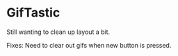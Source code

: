 # GifTastic

Still wanting to clean up layout a bit.

Fixes:
Need to clear out gifs when new button is pressed.
